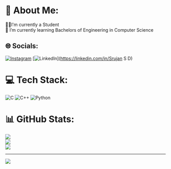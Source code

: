 # 💫 About Me:
🧑‍🎓I'm currently a Student<br>🌱 I’m currently learning Bachelors of Engineering in Computer Science <br>


## 🌐 Socials:
[![Instagram](https://img.shields.io/badge/Instagram-%23E4405F.svg?logo=Instagram&logoColor=white)](https://instagram.com/srujan_s.d) [![LinkedIn](https://img.shields.io/badge/LinkedIn-%230077B5.svg?logo=linkedin&logoColor=white)](https://linkedin.com/in/Srujan S D) 

# 💻 Tech Stack:
![C](https://img.shields.io/badge/c-%2300599C.svg?style=for-the-badge&logo=c&logoColor=white) ![C++](https://img.shields.io/badge/c++-%2300599C.svg?style=for-the-badge&logo=c%2B%2B&logoColor=white) ![Python](https://img.shields.io/badge/python-3670A0?style=for-the-badge&logo=python&logoColor=ffdd54)
# 📊 GitHub Stats:
![](https://github-readme-stats.vercel.app/api?username=srujansd&theme=monokai&hide_border=true&include_all_commits=true&count_private=true)<br/>
![](https://github-readme-streak-stats.herokuapp.com/?user=srujansd&theme=monokai&hide_border=true)<br/>
![](https://github-readme-stats.vercel.app/api/top-langs/?username=srujansd&theme=monokai&hide_border=true&include_all_commits=true&count_private=true&layout=compact)

---
[![](https://visitcount.itsvg.in/api?id=srujansd&icon=0&color=0)](https://visitcount.itsvg.in)

<!-- Proudly created with GPRM ( https://gprm.itsvg.in ) -->
